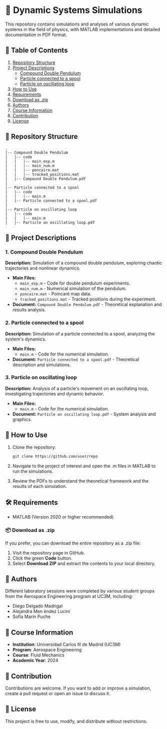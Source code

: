 # 🔬 Dynamic Systems Simulations

This repository contains simulations and analyses of various dynamic systems in the field of physics, with MATLAB implementations and detailed documentation in PDF format.

## 📑 Table of Contents

1. [Repository Structure](#-repository-structure)
2. [Project Descriptions](#-project-descriptions)
   - [Compound Double Pendulum](#1-compound-double-pendulum)
   - [Particle connected to a spool](#2-particle-connected-to-a-spool)
   - [Particle on oscillating loop](#3-particle-on-oscillating-loop)
3. [How to Use](#-how-to-use)
4. [Requirements](#%EF%B8%8F-requirements)
5. [Download as .zip](#-download-as-zip)
6. [Authors](#-authors)
7. [Course Information](#-course-information)
8. [Contribution](#-contribution)
9. [License](#-license)


## 📁 Repository Structure

```
.
|-- Compound Double Pendulum
|   |-- code
|   |   |-- main_exp.m
|   |   |-- main_num.m
|   |   |-- poncaire.mat
|   |   |-- tracked_positions.mat
|   |-- Compound Double Pendulum.pdf
|
|-- Particle connected to a spool
|   |-- code
|   |   |-- main.m
|   |-- Particle connected to a spool.pdf
|
|-- Particle on oscillating loop
|   |-- code
|   |   |-- main.m
|   |-- Particle on oscillating loop.pdf
```

## 📂 Project Descriptions

### 1. Compound Double Pendulum
**Description:** Simulation of a compound double pendulum, exploring chaotic trajectories and nonlinear dynamics.

- **Main Files:**
  - `main_exp.m` - Code for double pendulum experiments.
  - `main_num.m` - Numerical simulation of the pendulum.
  - `poncaire.mat` - Poincaré map data.
  - `tracked_positions.mat` - Tracked positions during the experiment.
- **Document:** `Compound Double Pendulum.pdf` - Theoretical explanation and results analysis.

### 2. Particle connected to a spool
**Description:** Simulation of a particle connected to a spool, analyzing the system's dynamics. 

- **Main Files:**
  - `main.m` - Code for the numerical simulation.
- **Document:** `Particle connected to a spool.pdf` - Theoretical description and simulations.

### 3. Particle on oscillating loop
**Description:** Analysis of a particle's movement on an oscillating loop, investigating trajectories and dynamic behavior.

- **Main Files:**
  - `main.m` - Code for the numerical simulation.
- **Document:** `Particle on oscillating loop.pdf` - System analysis and graphics.


## 🚀 How to Use
1. Clone the repository:
   ```bash
   git clone https://github.com/user/repo
   ```
2. Navigate to the project of interest and open the .m files in MATLAB to run the simulations.

3. Review the PDFs to understand the theoretical framework and the results of each simulation.

## 🛠️ Requirements
- MATLAB (Version 2020 or higher recommended)

### 📦 Download as .zip
If you prefer, you can download the entire repository as a .zip file:

1. Visit the repository page in GitHub.
2. Click the green **Code** button.
3. Select **Download ZIP** and extract the contents to your local directory.

## 👥 Authors

Different laboratory sessions were completed by various student groups from the Aerospace Engineering program at UC3M, including:
- Diego Delgado Madrigal
- Alejandra Men ́endez Lucini
- Sofía Marín Puche

## 📘 Course Information

- **Institution**: Universidad Carlos III de Madrid (UC3M)
- **Program**: Aerospace Engineering
- **Course**: Fluid Mechanics
- **Academic Year**: 2024

## 🤝 Contribution
Contributions are welcome. If you want to add or improve a simulation, create a pull request or open an issue to discuss it.

## 📄 License
This project is free to use, modify, and distribute without restrictions.
